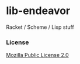 # lib-endeavor

Racket / Scheme / Lisp stuff

### License
[Mozilla Public License 2.0](https://www.mozilla.org/en-US/MPL/2.0/)
